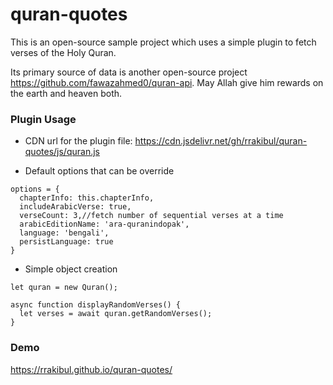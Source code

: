 # quran-quotes

This is an open-source sample project which uses a simple plugin to fetch verses of the Holy Quran. 

Its primary source of data is another open-source project https://github.com/fawazahmed0/quran-api. 
May Allah give him rewards on the earth and heaven both. 

### Plugin Usage
- CDN url for the plugin file: https://cdn.jsdelivr.net/gh/rrakibul/quran-quotes/js/quran.js

- Default options that can be override 

```
options = {
  chapterInfo: this.chapterInfo,
  includeArabicVerse: true,
  verseCount: 3,//fetch number of sequential verses at a time
  arabicEditionName: 'ara-quranindopak',
  language: 'bengali',
  persistLanguage: true
}
```
- Simple object creation
```
let quran = new Quran();
```
```
async function displayRandomVerses() {
  let verses = await quran.getRandomVerses();
}
```

### Demo
https://rrakibul.github.io/quran-quotes/
